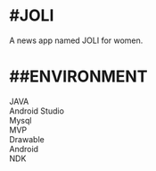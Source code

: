 #JOLI
===========
A news app named JOLI for women.

##ENVIRONMENT
===========
   JAVA<br>
   Android Studio<br>
   Mysql<br>
   MVP<br>
   Drawable<br>
   Android<br>
   NDK<br>

